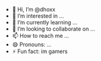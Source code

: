 - 👋 Hi, I’m @dhoxx
- 👀 I’m interested in ...
- 🌱 I’m currently learning ...
- 💞️ I’m looking to collaborate on ...
- 📫 How to reach me ...
- 😄 Pronouns: ...
- ⚡ Fun fact: im gamers

<!---
dhoxx/dhoxx is a ✨ special ✨ repository because its `README.md` (this file) appears on your GitHub profile.
You can click the Preview link to take a look at your changes.
--->
